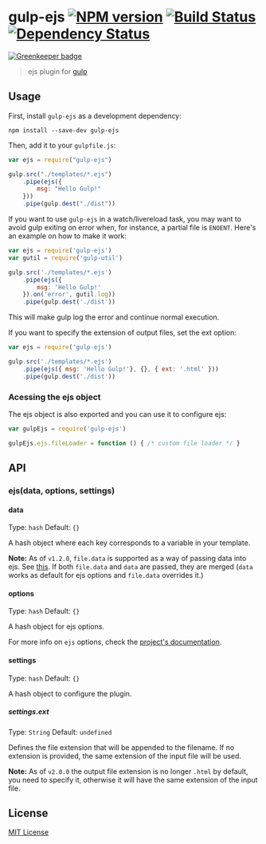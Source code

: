 # gulp-ejs [![NPM version][npm-image]][npm-url] [![Build Status][travis-image]][travis-url] [![Dependency Status][depstat-image]][depstat-url]

[![Greenkeeper badge](https://badges.greenkeeper.io/rogeriopvl/gulp-ejs.svg)](https://greenkeeper.io/)

> ejs plugin for [gulp](https://github.com/wearefractal/gulp)

## Usage

First, install `gulp-ejs` as a development dependency:

```shell
npm install --save-dev gulp-ejs
```

Then, add it to your `gulpfile.js`:

```javascript
var ejs = require("gulp-ejs")

gulp.src("./templates/*.ejs")
	.pipe(ejs({
		msg: "Hello Gulp!"
	}))
	.pipe(gulp.dest("./dist"))
```
If you want to use `gulp-ejs` in a watch/livereload task, you may want to avoid gulp exiting on error when, for instance, a partial file is `ENOENT`.
Here's an example on how to make it work:

```javascript
var ejs = require('gulp-ejs')
var gutil = require('gulp-util')

gulp.src('./templates/*.ejs')
	.pipe(ejs({
		msg: 'Hello Gulp!'
	}).on('error', gutil.log))
	.pipe(gulp.dest('./dist'))
```
This will make gulp log the error and continue normal execution.

If you want to specify the extension of output files, set the ext option:

```javascript
var ejs = require('gulp-ejs')

gulp.src('./templates/*.ejs')
	.pipe(ejs({ msg: 'Hello Gulp!'}, {}, { ext: '.html' }))
	.pipe(gulp.dest('./dist'))
```

### Acessing the ejs object

The ejs object is also exported and you can use it to configure ejs:

```javascript
var gulpEjs = require('gulp-ejs')

gulpEjs.ejs.fileLoader = function () { /* custom file loader */ }
```

## API

### ejs(data, options, settings)

#### data
Type: `hash`
Default: `{}`

A hash object where each key corresponds to a variable in your template.

**Note:** As of `v1.2.0`, `file.data` is supported as a way of passing data into ejs. See [this](https://github.com/colynb/gulp-data#note-to-gulp-plugin-authors). If both `file.data` and `data` are passed, they are merged (`data` works as default for ejs options and `file.data` overrides it.)

#### options
Type: `hash`
Default: `{}`

A hash object for ejs options.

For more info on `ejs` options, check the [project's documentation](https://github.com/mde/ejs).

#### settings
Type: `hash`
Default: `{}`

A hash object to configure the plugin.

##### settings.ext
Type: `String`
Default: `undefined`

Defines the file extension that will be appended to the filename. If no extension is provided, the same extension of the input file will be used.

**Note:** As of `v2.0.0` the output file extension is no longer `.html` by default, you need to specify it, otherwise it will have the same extension of the input file.


## License

[MIT License](http://en.wikipedia.org/wiki/MIT_License)

[npm-url]: https://npmjs.org/package/gulp-ejs
[npm-image]: https://badge.fury.io/js/gulp-ejs.png

[travis-url]: http://travis-ci.org/rogeriopvl/gulp-ejs
[travis-image]: https://secure.travis-ci.org/rogeriopvl/gulp-ejs.png?branch=master

[depstat-url]: https://david-dm.org/rogeriopvl/gulp-ejs
[depstat-image]: https://david-dm.org/rogeriopvl/gulp-ejs.png
